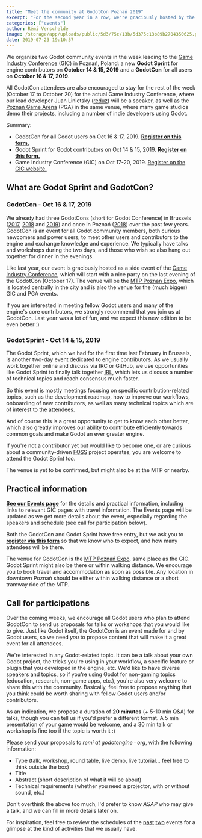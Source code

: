 ```yaml
---
title: "Meet the community at GodotCon Poznań 2019"
excerpt: "For the second year in a row, we're graciously hosted by the Game Industry Conference (GIC) organizers to have our own GodotCon in Poznań, Poland on 16 & 17 October 2019, the two days before GIC. And to complete the week, we will also have a Godot Sprint on 14 & 15 October 2019, for all Godot contributors to meet, work together and exchange on development topics."
categories: ["events"]
author: Rémi Verschelde
image: /storage/app/uploads/public/5d3/75c/13b/5d375c13b89b2704350625.png
date: 2019-07-23 19:10:57
---
```


We organize two Godot community events in the week leading to the [Game Industry Conference](https://gic.gd) (GIC) in Poznań, Poland: a new **Godot Sprint** for engine contributors on **October 14 & 15, 2019** and a **GodotCon** for all users on **October 16 & 17, 2019**.

All GodotCon attendees are also encouraged to stay for the rest of the week (October 17 to October 20) for the actual Game Industry Conference, where our lead developer Juan Linietsky ([reduz](https://github.com/reduz)) will be a speaker, as well as the [Poznań Game Arena](https://www.gamearena.pl/en/) (PGA) in the same venue, where many game studios demo their projects, including a number of indie developers using Godot.

Summary:

- GodotCon for all Godot users on Oct 16 & 17, 2019. [**Register on this form.**](https://framaforms.org/registration-for-godotcon-godot-sprint-poznan-2019-1563906147)
- Godot Sprint for Godot contributors on Oct 14 & 15, 2019. [**Register on this form.**](https://framaforms.org/registration-for-godotcon-godot-sprint-poznan-2019-1563906147)
- Game Industry Conference (GIC) on Oct 17-20, 2019. [Register on the GIC website.](https://gic.gd/)

## What are Godot Sprint and GodotCon?

### GodotCon - Oct 16 & 17, 2019

We already had three GodotCons (short for Godot Conference) in Brussels ([2017](/article/meet-us-fosdem-2017-and-godotcon), [2018](/article/get-ready-fosdem-and-godotcon-2018) and [2019](https://godotengine.org/article/meet-community-fosdem-and-godotcon-2019)) and once in Poznań ([2018](/article/meet-community-godotcon-poznan-2018)) over the past few years. GodotCon is an event for all Godot community members, both curious newcomers and power users, to meet other users and contributors to the engine and exchange knowledge and experience. We typically have talks and workshops during the two days, and those who wish so also hang out together for dinner in the evenings.

Like last year, our event is graciously hosted as a side event of the [Game Industry Conference](https://gic.gd), which will start with a nice party on the last evening of the GodotCon (October 17). The venue will be the [MTP Poznań Expo](https://www.mtp.pl/en), which is located centrally in the city and is also the venue for the (much bigger) GIC and PGA events.

If you are interested in meeting fellow Godot users and many of the engine's core contributors, we strongly recommend that you join us at GodotCon. Last year was a lot of fun, and we expect this new edition to be even better :)

### Godot Sprint - Oct 14 & 15, 2019

The Godot Sprint, which we had for the first time last February in Brussels, is another two-day event dedicated to engine contributors. As we usually work together online and discuss via IRC or GitHub, we use opportunities like Godot Sprint to finally talk together <abbr title="In Real Life">IRL</abbr>, which lets us discuss a number of technical topics and reach consensus much faster.

So this event is mostly meetings focusing on specific contribution-related topics, such as the development roadmap, how to improve our workflows, onboarding of new contributors, as well as many technical topics which are of interest to the attendees.

And of course this is a great opportunity to get to know each other better, which also greatly improves our ability to contribute efficiently towards common goals and make Godot an ever greater engine.

If you're not a contributor yet but would like to become one, or are curious about a community-driven <abbr title="Free and Open Source Software">FOSS</abbr> project operates, you are welcome to attend the Godot Sprint too.

The venue is yet to be confirmed, but might also be at the MTP or nearby.

## Practical information

[**See our Events page**](/events) for the details and practical information, including links to relevant GIC pages with travel information. The Events page will be updated as we get more details about the event, especially regarding the speakers and schedule (see call for participation below).

Both the GodotCon and Godot Sprint have free entry, but we ask you to [**register via this form**](https://framaforms.org/registration-for-godotcon-godot-sprint-poznan-2019-1563906147) so that we know who to expect, and how many attendees will be there.

The venue for GodotCon is the [MTP Poznań Expo](https://www.mtp.pl/en), same place as the GIC. Godot Sprint might also be there or within walking distance. We encourage you to book travel and accommodation as soon as possible. Any location in downtown Poznań should be either within walking distance or a short tramway ride of the MTP.

## Call for participations

Over the coming weeks, we encourage all Godot users who plan to attend GodotCon to send us proposals for talks or workshops that you would like to give. Just like Godot itself, the GodotCon is an event made for and by Godot users, so we need *you* to propose content that will make it a great event for all attendees.

We're interested in any Godot-related topic. It can be a talk about your own Godot project, the tricks you're using in your workflow, a specific feature or plugin that you developed in the engine, etc. We'd like to have diverse speakers and topics, so if you're using Godot for non-gaming topics (education, research, non-game apps, etc.), you're also very welcome to share this with the community. Basically, feel free to propose anything that you think could be worth sharing with fellow Godot users and/or contributors.

As an indication, we propose a duration of **20 minutes** (+ 5-10 min Q&A) for talks, though you can tell us if you'd prefer a different format. A 5 min presentation of your game would be welcome, and a 30 min talk or workshop is fine too if the topic is worth it :)

Please send your proposals to *remi at godotengine · org*, with the following information:

- Type (talk, workshop, round table, live demo, live tutorial... feel free to think outside the box)
- Title
- Abstract (short description of what it will be about)
- Technical requirements (whether you need a projector, with or without sound, etc.)

Don't overthink the above too much, I'd prefer to know *ASAP* who may give a talk, and we can fill in more details later on.

For inspiration, feel free to review the schedules of the [past](/article/schedule-godotcon-2019-brussels) [two](/article/schedule-godotcon-2018-poznan) events for a glimpse at the kind of activities that we usually have.
